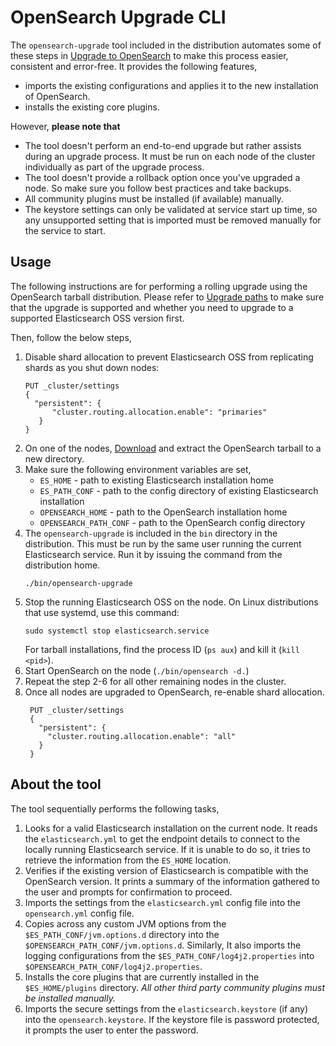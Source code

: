 OpenSearch Upgrade CLI
===

The `opensearch-upgrade` tool included in the distribution automates some of these steps in [Upgrade to OpenSearch](https://opensearch.org/docs/upgrade-to/upgrade-to/#upgrade-to-opensearch) to make this process easier, consistent and error-free. It provides the following features,
* imports the existing configurations and applies it to the new installation of OpenSearch.
* installs the existing core plugins.

However, **please note that**
* The tool doesn't perform an end-to-end upgrade but rather assists during an upgrade process. It must be run on each node of the cluster individually as part of the upgrade process.
* The tool doesn't provide a rollback option once you've upgraded a node. So make sure you follow best practices and take backups.
* All community plugins must be installed (if available) manually.
* The keystore settings can only be validated at service start up time, so any unsupported setting that is imported must be removed manually for the service to start.

Usage
---
The following instructions are for performing a rolling upgrade using the OpenSearch tarball distribution. Please refer to [Upgrade paths](https://opensearch.org/docs/upgrade-to/upgrade-to/#upgrade-paths) to make sure that the upgrade is supported and whether you need to upgrade to a supported Elasticsearch OSS version first.

Then, follow the below steps,

1. Disable shard allocation to prevent Elasticsearch OSS from replicating shards as you shut down nodes:
   ```
   PUT _cluster/settings
   {
     "persistent": {
         "cluster.routing.allocation.enable": "primaries"
      }
   }
   ```
2. On one of the nodes, [Download](https://opensearch.org/downloads.html) and extract the OpenSearch tarball to a new directory.
3. Make sure the following environment variables are set,
   * `ES_HOME` - path to existing Elasticsearch installation home
   * `ES_PATH_CONF` - path to the config directory of existing Elasticsearch installation
   * `OPENSEARCH_HOME` - path to the OpenSearch installation home
   * `OPENSEARCH_PATH_CONF` - path to the OpenSearch config directory
4. The `opensearch-upgrade` is included in the `bin` directory in the distribution. This must be run by the same user running the current Elasticsearch service. Run it by issuing the command from the distribution home.
    ```
    ./bin/opensearch-upgrade
    ```
5. Stop the running Elasticsearch OSS on the node. On Linux distributions that use systemd, use this command:
    ```
    sudo systemctl stop elasticsearch.service
    ```
   For tarball installations, find the process ID (`ps aux`) and kill it (`kill <pid>`).
6. Start OpenSearch on the node (`./bin/opensearch -d.`)
7. Repeat the step 2-6 for all other remaining nodes in the cluster.
8. Once all nodes are upgraded to OpenSearch, re-enable shard allocation.
   ```
    PUT _cluster/settings
    {
      "persistent": {
        "cluster.routing.allocation.enable": "all"
      }
    }
   ```

About the tool
---
The tool sequentially performs the following tasks,

1. Looks for a valid Elasticsearch installation on the current node. It reads the `elasticsearch.yml` to get the endpoint details to connect to the locally running Elasticsearch service. If it is unable to do so, it tries to retrieve the information from the `ES_HOME` location.
2. Verifies if the existing version of Elasticsearch is compatible with the OpenSearch version. It prints a summary of the information gathered to the user and prompts for confirmation to proceed.
3. Imports the settings from the `elasticsearch.yml` config file into the `opensearch.yml` config file.
4. Copies across any custom JVM options from the `$ES_PATH_CONF/jvm.options.d` directory into the `$OPENSEARCH_PATH_CONF/jvm.options.d`. Similarly, It also imports the logging configurations from the `$ES_PATH_CONF/log4j2.properties` into `$OPENSEARCH_PATH_CONF/log4j2.properties`.
5. Installs the core plugins that are currently installed in the `$ES_HOME/plugins` directory. *All other third party community plugins must be installed manually.*
6. Imports the secure settings from the `elasticsearch.keystore` (if any) into the `opensearch.keystore`. If the keystore file is password protected, it prompts the user to enter the password.
